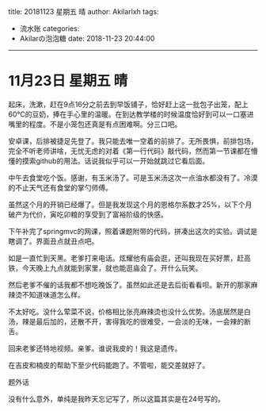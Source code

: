 title: 20181123 星期五 晴
author: Akilarlxh
tags:
  - 流水账
categories:
  - Akilarの泡泡糖
date: 2018-11-23 20:44:00
---
# 11月23日 星期五 晴

起床，洗漱，赶在9点16分之前去到早饭铺子，恰好赶上这一批包子出笼，配上60℃的豆奶，捧在手心里的温暖。在到达教学楼的时候温度恰好到可以一口塞进嘴里的程度。不是小笼包还真是有点困难啊。分三口吧。

安卓课，后排被捷足先登了。我只能去唯一空着的前排了。无所畏惧，前排包场，完全不听老师讲啥，无忧无虑的对着《第一行代码》敲代码，然而第一节课都在懵懂的摸索github的用法。话说我似乎可以一开始就跳过它看后面。

中午去食堂吃个饭。感谢，有玉米汤了。可是玉米汤这次一点油水都没有了。冷漠的不止天气还有食堂的掌勺师傅。

虽然这个月的开销已经爆了。但是我发现这个月的恩格尔系数才25%，以下个月破产为代价，寅吃卯粮的享受到了富裕阶级的快感。

下午补完了springmvc的网课，照着课题附带的代码，拼凑出这次的实验。调试是瞎调了。界面丑点就丑点吧。

如是一直忙到天黑。老爹打来电话。炫耀他有庙会逛，还叫我现在买好票，赶高铁，今天晚上九点就能到家里，就也能逛庙会了。开什么玩笑。

然后老爹不催的话我都不想吃晚饭了。虽然如此还是去后街看看呗。新开的那家麻辣烫不知道味道怎么样。

不太好吃。没什么荤菜不说，价格相比张亮麻辣烫也没什么优势。汤底居然是白汤，辣是最后加的，还散不开，害得我吃的很难受，一会淡的无味，一会辣的断舌。

回来老爹还特地视频。亲爹。谁说我皮的！我这是遗传。

在吉皮和楠皮的帮助下至少代码能跑了。不管啦，能交差就好了。

题外话

没有什么意外，单纯是我昨天忘记写了，所以这篇其实是在24号写的。





